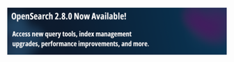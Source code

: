 ---
---
<a href="/blog/opensearch-2.8.0-released/"><img src="/assets/media/herobanners/herobanner-2.8.0.png"></a>
